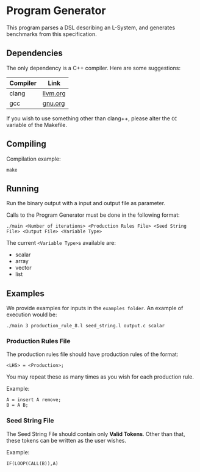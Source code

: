 # Program Generator

This program parses a DSL describing an L-System, and generates benchmarks from this specification.

## Dependencies

The only dependency is a C++ compiler. Here are some suggestions:

| Compiler | Link                                |
| -------- | ----------------------------------- |
| clang    | [llvm.org](https://clang.llvm.org/) |
| gcc      | [gnu.org](https://gcc.gnu.org/)     |

If you wish to use something other than clang++, please alter the `CC` variable of the Makefile.

## Compiling

Compilation example:

```
make
```

## Running

Run the binary output with a input and output file as parameter.

Calls to the Program Generator must be done in the following format:

```
./main <Number of iterations> <Production Rules File> <Seed String File> <Output File> <Variable Type>
```

The current `<Variable Type>`s available are:

-   scalar
-   array
-   vector
-   list

## Examples

We provide examples for inputs in the `examples folder`. An example of execution would be:

```
./main 3 production_rule_8.l seed_string.l output.c scalar
```

### Production Rules File

The production rules file should have production rules of the format:

```
<LHS> = <Production>;
```

You may repeat these as many times as you wish for each production rule.

Example:

```
A = insert A remove;
B = A B;
```

### Seed String File

The Seed String File should contain only **Valid Tokens**.
Other than that, these tokens can be written as the user wishes.

Example:

```
IF(LOOP(CALL(B)),A)
```
